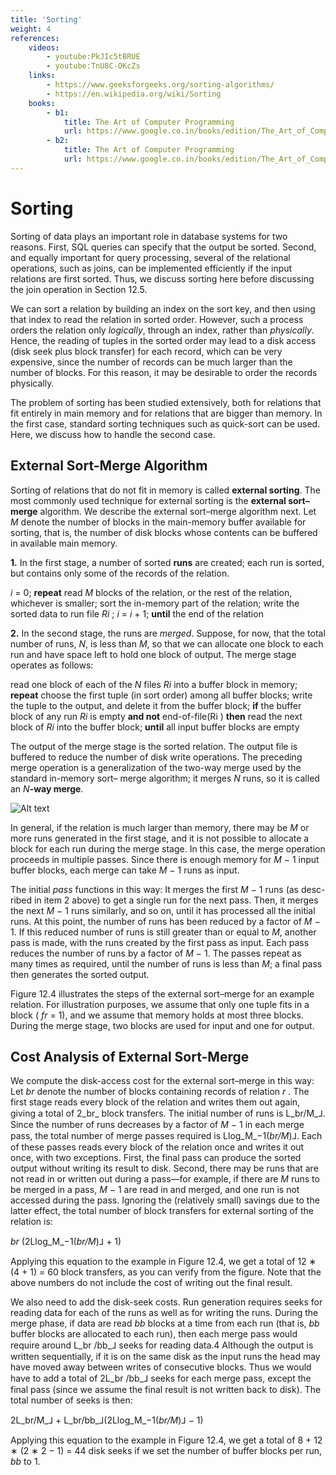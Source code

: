 ```yaml
---
title: 'Sorting'
weight: 4
references:
    videos:
        - youtube:PkJIc5tBRUE
        - youtube:TnU8C-OKcZs
    links:
        - https://www.geeksforgeeks.org/sorting-algorithms/
        - https://en.wikipedia.org/wiki/Sorting
    books:
        - b1:
            title: The Art of Computer Programming
            url: https://www.google.co.in/books/edition/The_Art_of_Computer_Programming/cYULBAAAQBAJ?hl=en&gbpv=0
        - b2:
            title: The Art of Computer Programming
            url: https://www.google.co.in/books/edition/The_Art_of_Computer_Programming_Sorting/0VoZAQAAIAAJ?hl=en&gbpv=0&bsq=Computer%20Science%20Sorting%20books
---
```


# Sorting

Sorting of data plays an important role in database systems for two reasons. First, SQL queries can specify that the output be sorted. Second, and equally important for query processing, several of the relational operations, such as joins, can be implemented efficiently if the input relations are first sorted. Thus, we discuss sorting here before discussing the join operation in Section 12.5.

We can sort a relation by building an index on the sort key, and then using that index to read the relation in sorted order. However, such a process orders the relation only _logically_, through an index, rather than _physically_. Hence, the reading of tuples in the sorted order may lead to a disk access (disk seek plus block transfer) for each record, which can be very expensive, since the number of records can be much larger than the number of blocks. For this reason, it may be desirable to order the records physically.

The problem of sorting has been studied extensively, both for relations that fit entirely in main memory and for relations that are bigger than memory. In the first case, standard sorting techniques such as quick-sort can be used. Here, we discuss how to handle the second case.

## External Sort-Merge Algorithm

Sorting of relations that do not fit in memory is called **external sorting**. The most commonly used technique for external sorting is the **external sort–merge** algorithm. We describe the external sort–merge algorithm next. Let _M_ denote the number of blocks in the main-memory buffer available for sorting, that is, the number of disk blocks whose contents can be buffered in available main memory.

**1\.** In the first stage, a number of sorted **runs** are created; each run is sorted, but contains only some of the records of the relation.

_i_ \= 0; 
**repeat**
    read _M_ blocks of the relation, or the rest of the relation,
    whichever is smaller;
    sort the in-memory part of the relation; 
    write the sorted data to run file _Ri_ ; 
    _i_ \= _i_ \+ 1;
**until** the end of the relation

**2\.** In the second stage, the runs are _merged_. Suppose, for now, that the total number of runs, _N_, is less than _M_, so that we can allocate one block to each run and have space left to hold one block of output. The merge stage operates as follows:

read one block of each of the _N_ files _Ri_ into a buffer block in memory; 
**repeat**
choose the first tuple (in sort order) among all buffer blocks; 
write the tuple to the output, and delete it from the buffer block; 
**if** the buffer block of any run _Ri_ is empty **and not** end-of-file(Ri )
        **then** read the next block of _Ri_ into the buffer block; 
**until** all input buffer blocks are empty

The output of the merge stage is the sorted relation. The output file is buffered to reduce the number of disk write operations. The preceding merge operation is a generalization of the two-way merge used by the standard in-memory sort– merge algorithm; it merges _N_ runs, so it is called an _N_**\-way merge**.

![Alt text](image-47.png)

In general, if the relation is much larger than memory, there may be _M_ or more runs generated in the first stage, and it is not possible to allocate a block for each run during the merge stage. In this case, the merge operation proceeds in multiple passes. Since there is enough memory for _M_ − 1 input buffer blocks, each merge can take _M_ − 1 runs as input.

The initial _pass_ functions in this way: It merges the first _M_ − 1 runs (as desc- ribed in item 2 above) to get a single run for the next pass. Then, it merges the next _M_ − 1 runs similarly, and so on, until it has processed all the initial runs. At this point, the number of runs has been reduced by a factor of _M_ − 1. If this reduced number of runs is still greater than or equal to _M_, another pass is made, with the runs created by the first pass as input. Each pass reduces the number of runs by a factor of _M_ − 1. The passes repeat as many times as required, until the number of runs is less than _M_; a final pass then generates the sorted output.

Figure 12.4 illustrates the steps of the external sort–merge for an example relation. For illustration purposes, we assume that only one tuple fits in a block ( _fr_ \= 1), and we assume that memory holds at most three blocks. During the merge stage, two blocks are used for input and one for output.

## Cost Analysis of External Sort-Merge

We compute the disk-access cost for the external sort–merge in this way: Let _br_ denote the number of blocks containing records of relation _r_ . The first stage reads every block of the relation and writes them out again, giving a total of 2_br_ block transfers. The initial number of runs is L_br/M_⅃. Since the number of runs decreases by a factor of _M_ − 1 in each merge pass, the total number of merge passes required is Llog_M_−1(_br/M_)⅃. Each of these passes reads every block of the relation once and writes it out once, with two exceptions. First, the final pass can produce the sorted output without writing its result to disk. Second, there may be runs that are not read in or written out during a pass—for example, if there are _M_ runs to be merged in a pass, _M_ − 1 are read in and merged, and one run is not accessed during the pass. Ignoring the (relatively small) savings due to the latter effect, the total number of block transfers for external sorting of the relation is:

_br_ (2Llog_M_−1(_br/M_)⅃ + 1)

Applying this equation to the example in Figure 12.4, we get a total of 12 ∗ (4 + 1) = 60 block transfers, as you can verify from the figure. Note that the above numbers do not include the cost of writing out the final result.

We also need to add the disk-seek costs. Run generation requires seeks for reading data for each of the runs as well as for writing the runs. During the merge phase, if data are read _bb_ blocks at a time from each run (that is, _bb_ buffer blocks are allocated to each run), then each merge pass would require around L_br /bb_⅃ seeks for reading data.4 Although the output is written sequentially, if it is on the same disk as the input runs the head may have moved away between writes of consecutive blocks. Thus we would have to add a total of 2L_br /bb_⅃ seeks for each merge pass, except the final pass (since we assume the final result is not written back to disk). The total number of seeks is then:

2L_br/M_⅃ + L_br/bb_⅃(2Llog_M_−1(_br/M_)⅃ − 1)

Applying this equation to the example in Figure 12.4, we get a total of 8 + 12 ∗ (2 ∗ 2 − 1) = 44 disk seeks if we set the number of buffer blocks per run, _bb_ to 1.


